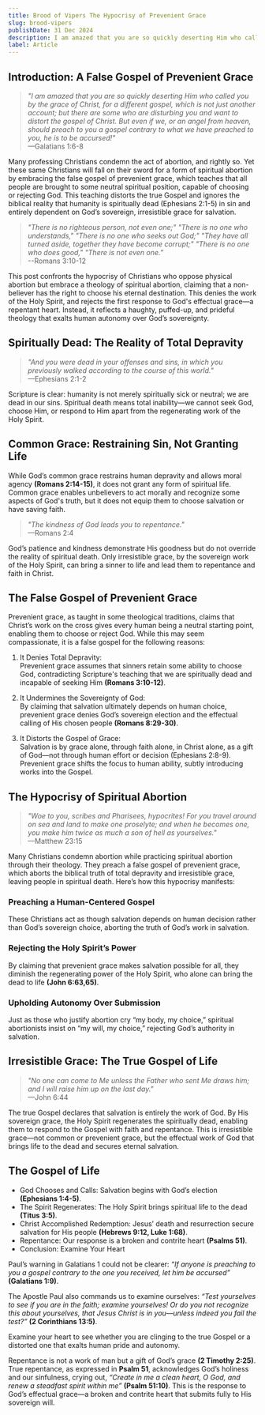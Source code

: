 ```yaml
---
title: Brood of Vipers The Hypocrisy of Prevenient Grace
slug: brood-vipers
publishDate: 31 Dec 2024
description: I am amazed that you are so quickly deserting Him who called you by the grace of Christ, for a different gospel, which is not just another account; but there are some who are disturbing you and want to distort the gospel of Christ. But even if we, or an angel from heaven, should preach to you a gospel contrary to what we have preached to you, he is to be accursed! 
label: Article
---
```


## Introduction: A False Gospel of Prevenient Grace

> *"I am amazed that you are so quickly deserting Him who called you by the grace of Christ, for a different gospel, which is not just another account; but there are some who are disturbing you and want to distort the gospel of Christ. But even if we, or an angel from heaven, should preach to you a gospel contrary to what we have preached to you, he is to be accursed!"*  
> —Galatians 1:6-8

Many professing Christians condemn the act of abortion, and rightly so. Yet these same Christians will fall on their sword for a form of spiritual abortion by embracing the false gospel of prevenient grace, which teaches that all people are brought to some neutral spiritual position, capable of choosing or rejecting God. This teaching distorts the true Gospel and ignores the biblical reality that humanity is spiritually dead (Ephesians 2:1-5) in sin and entirely dependent on God’s sovereign, irresistible grace for salvation.

> *"There is no righteous person, not even one;"*
> *"There is no one who understands,"*
> *"There is no one who seeks out God;"*
> *"They have all turned aside, together they have become corrupt;"*
> *"There is no one who does good,"*
> *"There is not even one.”*  
> --Romans 3:10-12

This post confronts the hypocrisy of Christians who oppose physical abortion but embrace a theology of spiritual abortion, claiming that a non-believer has the right to choose his eternal destination. This denies the work of the Holy Spirit, and rejects the first response to God's effectual grace—a repentant heart. Instead, it reflects a haughty, puffed-up, and prideful theology that exalts human autonomy over God’s sovereignty.

## Spiritually Dead: The Reality of Total Depravity

> *"And you were dead in your offenses and sins, in which you previously walked according to the course of this world."*  
> —Ephesians 2:1-2

Scripture is clear: humanity is not merely spiritually sick or neutral; we are dead in our sins. Spiritual death means total inability—we cannot seek God, choose Him, or respond to Him apart from the regenerating work of the Holy Spirit.

## Common Grace: Restraining Sin, Not Granting Life

While God’s common grace restrains human depravity and allows moral agency **(Romans 2:14-15)**, it does not grant any form of spiritual life. Common grace enables unbelievers to act morally and recognize some aspects of God's truth, but it does not equip them to choose salvation or have saving faith.

> *"The kindness of God leads you to repentance."*  
> —Romans 2:4

God’s patience and kindness demonstrate His goodness but do not override the reality of spiritual death. Only irresistible grace, by the sovereign work of the Holy Spirit, can bring a sinner to life and lead them to repentance and faith in Christ.

## The False Gospel of Prevenient Grace

Prevenient grace, as taught in some theological traditions, claims that Christ’s work on the cross gives every human being a neutral starting point, enabling them to choose or reject God. While this may seem compassionate, it is a false gospel for the following reasons:

1. It Denies Total Depravity:  
Prevenient grace assumes that sinners retain some ability to choose God, contradicting Scripture's teaching that we are spiritually dead and incapable of seeking Him **(Romans 3:10-12)**.

2. It Undermines the Sovereignty of God:  
By claiming that salvation ultimately depends on human choice, prevenient grace denies God’s sovereign election and the effectual calling of His chosen people **(Romans 8:29-30)**.

3. It Distorts the Gospel of Grace:  
Salvation is by grace alone, through faith alone, in Christ alone, as a gift of God—not through human effort or decision (Ephesians 2:8-9). Prevenient grace shifts the focus to human ability, subtly introducing works into the Gospel.

## The Hypocrisy of Spiritual Abortion

> *"Woe to you, scribes and Pharisees, hypocrites! For you travel around on sea and land to make one proselyte; and when he becomes one, you make him twice as much a son of hell as yourselves."*  
> —Matthew 23:15

Many Christians condemn abortion while practicing spiritual abortion through their theology. They preach a false gospel of prevenient grace, which aborts the biblical truth of total depravity and irresistible grace, leaving people in spiritual death. Here’s how this hypocrisy manifests:

### Preaching a Human-Centered Gospel

These Christians act as though salvation depends on human decision rather than God’s sovereign choice, aborting the truth of God’s work in salvation.

### Rejecting the Holy Spirit’s Power

By claiming that prevenient grace makes salvation possible for all, they diminish the regenerating power of the Holy Spirit, who alone can bring the dead to life **(John 6:63,65)**.

### Upholding Autonomy Over Submission

Just as those who justify abortion cry “my body, my choice,” spiritual abortionists insist on “my will, my choice,” rejecting God’s authority in salvation.

## Irresistible Grace: The True Gospel of Life

> *"No one can come to Me unless the Father who sent Me draws him; and I will raise him up on the last day."*  
> —John 6:44

The true Gospel declares that salvation is entirely the work of God. By His sovereign grace, the Holy Spirit regenerates the spiritually dead, enabling them to respond to the Gospel with faith and repentance. This is irresistible grace—not common or prevenient grace, but the effectual work of God that brings life to the dead and secures eternal salvation.

## The Gospel of Life

- God Chooses and Calls: Salvation begins with God’s election **(Ephesians 1:4-5)**.
- The Spirit Regenerates: The Holy Spirit brings spiritual life to the dead **(Titus 3:5)**.
- Christ Accomplished Redemption: Jesus’ death and resurrection secure salvation for His people **(Hebrews 9:12, Luke 1:68)**.
- Repentance: Our response is a broken and contrite heart **(Psalms 51)**.
- Conclusion: Examine Your Heart

Paul’s warning in Galatians 1 could not be clearer: *“If anyone is preaching to you a gospel contrary to the one you received, let him be accursed”* **(Galatians 1:9)**.

The Apostle Paul also commands us to examine ourselves: *“Test yourselves to see if you are in the faith; examine yourselves! Or do you not recognize this about yourselves, that Jesus Christ is in you—unless indeed you fail the test?”* **(2 Corinthians 13:5)**.

Examine your heart to see whether you are clinging to the true Gospel or a distorted one that exalts human pride and autonomy.

Repentance is not a work of man but a gift of God’s grace **(2 Timothy 2:25)**. True repentance, as expressed in **Psalm 51**, acknowledges God’s holiness and our sinfulness, crying out, *“Create in me a clean heart, O God, and renew a steadfast spirit within me”* **(Psalm 51:10)**. This is the response to God’s effectual grace—a broken and contrite heart that submits fully to His sovereign will.
